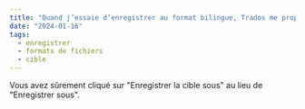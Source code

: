 ```yaml
---
title: "Quand j’essaie d’enregistrer au format bilingue, Trados me propose un autre format (DOCX, HTML, PPT...) que le format SDLXLIFF. Comment faire ?"
date: "2024-01-16"
tags:
  - enregistrer
  - formats de fichiers
  - cible
---
```


Vous avez sûrement cliqué sur "Enregistrer la cible sous" au lieu de "Enregistrer sous".
